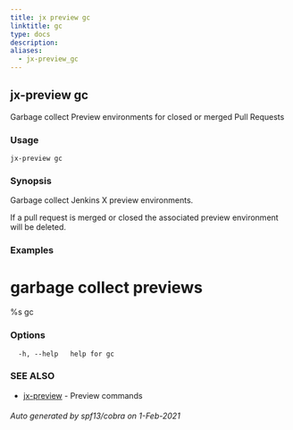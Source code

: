 ```yaml
---
title: jx preview gc
linktitle: gc
type: docs
description: 
aliases:
  - jx-preview_gc
---
```


## jx-preview gc

Garbage collect Preview environments for closed or merged Pull Requests

### Usage

```
jx-preview gc
```

### Synopsis

Garbage collect Jenkins X preview environments. 

If a pull request is merged or closed the associated preview environment will be deleted.

### Examples

  # garbage collect previews
  %s gc

### Options

```
  -h, --help   help for gc
```

### SEE ALSO

* [jx-preview](..)	 - Preview commands

###### Auto generated by spf13/cobra on 1-Feb-2021
